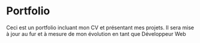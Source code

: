 # Portfolio

Ceci est un portfolio incluant mon CV et présentant mes projets.
Il sera mise à jour au fur et à mesure de mon évolution en tant que
Développeur Web